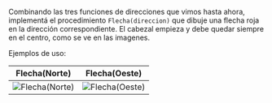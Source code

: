 Combinando las tres funciones de direcciones que vimos hasta ahora, implementá el procedimiento `Flecha(direccion)` que dibuje una flecha roja en la dirección correspondiente. El cabezal empieza y debe quedar siempre en el centro, como se ve en las imagenes.

Ejemplos de uso:

|Flecha(Norte)|Flecha(Oeste)|
|:--------:|:-------:|
|![Flecha(Norte)](https://raw.githubusercontent.com/sagrado-corazon-alcal/mumuki-guia-fundamentos-expresiones/master/images/flecha-norte.png)|![Flecha(Oeste)](https://raw.githubusercontent.com/sagrado-corazon-alcal/mumuki-guia-fundamentos-expresiones/master/images/flecha-oeste.png)|